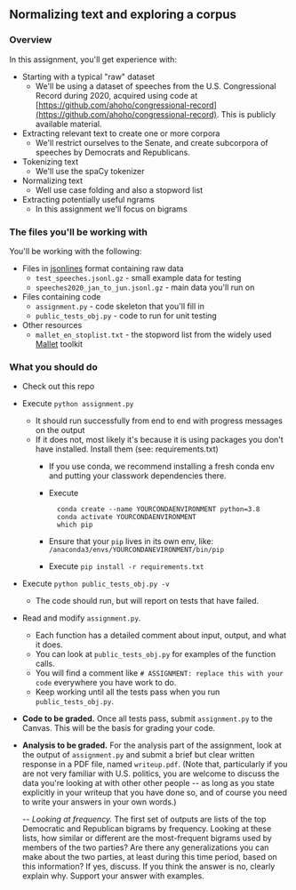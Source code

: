 
## Normalizing text and exploring a corpus

### Overview
In this assignment, you'll get experience with:

- Starting with a typical "raw" dataset 
	- We'll be using a dataset of speeches from the U.S. Congressional Record during 2020, acquired using code at [https://github.com/ahoho/congressional-record](https://github.com/ahoho/congressional-record).  This is publicly available material.
- Extracting relevant text to create one or more corpora
	- We'll restrict ourselves to the Senate, and create subcorpora of speeches by Democrats and Republicans.
- Tokenizing text
	- We'll use the spaCy tokenizer
- Normalizing text
	- Well use case folding and also a stopword list
- Extracting potentially useful ngrams
	- In this assignment we'll focus on bigrams


### The files you'll be working with  
You'll be working with the following:

- Files in [jsonlines](https://jsonlines.org/) format containing raw data
	- `test_speeches.jsonl.gz` - small example data for testing
	- `speeches2020_jan_to_jun.jsonl.gz` - main data you'll run on
- Files containing code
	- `assignment.py` - code skeleton that you'll fill in
	- `public_tests_obj.py` - code to run for unit testing
- Other resources
	- `mallet_en_stoplist.txt` - the stopword list from the widely used [Mallet](http://mallet.cs.umass.edu/) toolkit


### What you should do

- Check out this repo


- Execute `python assignment.py`
	- It should run successfully from end to end with progress messages on the output
	- If it does not, most likely it's because it is using packages you don't have installed. Install them (see: requirements.txt)
		- If you use conda, we recommend installing a fresh conda env and putting your classwork dependencies there.
		- Execute 

				conda create --name YOURCONDAENVIRONMENT python=3.8
				conda activate YOURCONDAENVIRONMENT
				which pip
				
		- Ensure that your `pip` lives in its own env, like: `/anaconda3/envs/YOURCONDANEVIRONMENT/bin/pip`
		- Execute `pip install -r requirements.txt`

- Execute `python public_tests_obj.py -v`
	- The code should run, but will report on tests that have failed.

- Read and modify `assignment.py`.  
	- Each function has a detailed comment about input, output, and what it does.
	- You can look at `public_tests_obj.py` for examples of the function calls.
	- You will find a comment like `# ASSIGNMENT: replace this with your code` everywhere you have work to do.
	- Keep working until all the tests pass when you run `public_tests_obj.py`.

- **Code to be graded.** Once all tests pass, submit `assignment.py` to the Canvas. This will be the basis for grading your code.

- **Analysis to be graded.** For the analysis part of the assignment, look at the output of `assignment.py` and submit a brief but clear written response in a PDF file, named `writeup.pdf`.  (Note that, particularly if you are not very familiar with U.S. politics, you are welcome to discuss the data you're looking at with other other people -- as long as you state explicitly in your writeup that you have done so, and of course you need to write your answers in your own words.)

	-- *Looking at frequency.* The first set of outputs are lists of the top Democratic and Republican bigrams by frequency.  Looking at these lists, how similar or different are the most-frequent bigrams used by members of the two parties?  Are there any generalizations you can make about the two parties, at least during this time period, based on this information? If yes, discuss. If you think the answer is no, clearly explain why. Support your answer with examples.
